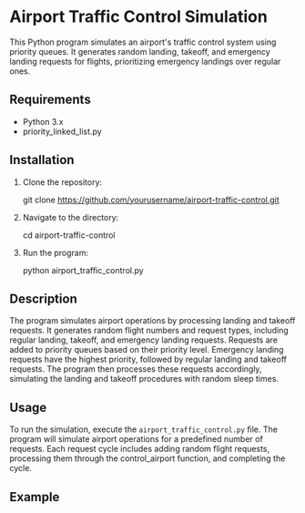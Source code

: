 # Airport Traffic Control Simulation

This Python program simulates an airport's traffic control system using priority queues. It generates random landing, takeoff, and emergency landing requests for flights, prioritizing emergency landings over regular ones.

## Requirements

- Python 3.x
- priority_linked_list.py

## Installation

1. Clone the repository:

    git clone https://github.com/yourusername/airport-traffic-control.git

2. Navigate to the directory:

    cd airport-traffic-control

3. Run the program:

    python airport_traffic_control.py

## Description

The program simulates airport operations by processing landing and takeoff requests. It generates random flight numbers and request types, including regular landing, takeoff, and emergency landing requests. Requests are added to priority queues based on their priority level. Emergency landing requests have the highest priority, followed by regular landing and takeoff requests. The program then processes these requests accordingly, simulating the landing and takeoff procedures with random sleep times.

## Usage

To run the simulation, execute the `airport_traffic_control.py` file. The program will simulate airport operations for a predefined number of requests. Each request cycle includes adding random flight requests, processing them through the control_airport function, and completing the cycle.

## Example


